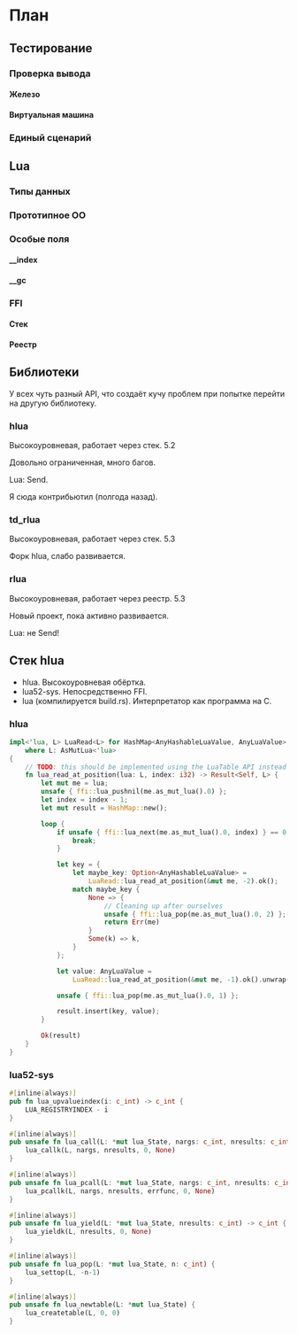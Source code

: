 # План

## Тестирование

### Проверка вывода

#### Железо

#### Виртуальная машина

### Единый сценарий

## Lua

### Типы данных

### Прототипное ОО

### Особые поля

#### __index

#### __gc

### FFI

#### Стек

#### Реестр

## Библиотеки

У всех чуть разный API, что создаёт кучу проблем при попытке перейти на другую
библиотеку.

### hlua

Высокоуровневая, работает через стек. 5.2

Довольно ограниченная, много багов.

Lua: Send.

Я сюда контрибьютил (полгода назад).

### td_rlua

Высокоуровневая, работает через стек. 5.3

Форк hlua, слабо развивается.

### rlua

Высокоуровневая, работает через реестр. 5.3

Новый проект, пока активно развивается.

Lua: не Send!

## Стек hlua

- hlua. Высокоуровневая обёртка.
- lua52-sys. Непосредственно FFI.
- lua (компилируется build.rs). Интерпретатор как программа на C.

### hlua

```rust
impl<'lua, L> LuaRead<L> for HashMap<AnyHashableLuaValue, AnyLuaValue>
    where L: AsMutLua<'lua>
{
    // TODO: this should be implemented using the LuaTable API instead of raw Lua calls.
    fn lua_read_at_position(lua: L, index: i32) -> Result<Self, L> {
        let mut me = lua;
        unsafe { ffi::lua_pushnil(me.as_mut_lua().0) };
        let index = index - 1;
        let mut result = HashMap::new();

        loop {
            if unsafe { ffi::lua_next(me.as_mut_lua().0, index) } == 0 {
                break;
            }

            let key = {
                let maybe_key: Option<AnyHashableLuaValue> =
                    LuaRead::lua_read_at_position(&mut me, -2).ok();
                match maybe_key {
                    None => {
                        // Cleaning up after ourselves
                        unsafe { ffi::lua_pop(me.as_mut_lua().0, 2) };
                        return Err(me)
                    }
                    Some(k) => k,
                }
            };

            let value: AnyLuaValue =
                LuaRead::lua_read_at_position(&mut me, -1).ok().unwrap();

            unsafe { ffi::lua_pop(me.as_mut_lua().0, 1) };

            result.insert(key, value);
        }

        Ok(result)
    }
}

```

### lua52-sys

```rust
#[inline(always)]
pub fn lua_upvalueindex(i: c_int) -> c_int {
    LUA_REGISTRYINDEX - i
}

#[inline(always)]
pub unsafe fn lua_call(L: *mut lua_State, nargs: c_int, nresults: c_int) {
    lua_callk(L, nargs, nresults, 0, None)
}

#[inline(always)]
pub unsafe fn lua_pcall(L: *mut lua_State, nargs: c_int, nresults: c_int, errfunc: c_int) -> c_int {
    lua_pcallk(L, nargs, nresults, errfunc, 0, None)
}

#[inline(always)]
pub unsafe fn lua_yield(L: *mut lua_State, nresults: c_int) -> c_int {
    lua_yieldk(L, nresults, 0, None)
}

#[inline(always)]
pub unsafe fn lua_pop(L: *mut lua_State, n: c_int) {
    lua_settop(L, -n-1)
}

#[inline(always)]
pub unsafe fn lua_newtable(L: *mut lua_State) {
    lua_createtable(L, 0, 0)
}
```